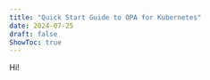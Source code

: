 ```yaml
---
title: "Quick Start Guide to OPA for Kubernetes"
date: 2024-07-25
draft: false
ShowToc: true
---
```

Hi!